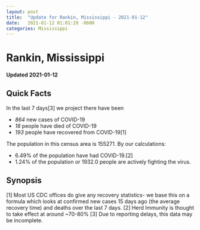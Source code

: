 ```yaml
---
layout: post
title:  "Update for Rankin, Mississippi - 2021-01-12"
date:   2021-01-12 01:01:29 -0600
categories: Mississippi
---
```


# Rankin, Mississippi
#### Updated 2021-01-12

## Quick Facts

In the last 7 days[3] we project there have been
- *864* new cases of COVID-19
- *18* people have died of COVID-19
- *193* people have recovered from COVID-19[1]

The population in this census area is 155271. By our calculations:
- 6.49% of the population have had COVID-19.[2]
- 1.24% of the population or 1932.0 people are actively fighting the virus.

## Synopsis




[1] Most US CDC offices do give any recovery statistics- we base this on a formula which looks at confirmed new cases
15 days ago (the average recovery time) and deaths over the last 7 days.
[2] Herd Immunity is thought to take effect at around ~70-80%
[3] Due to reporting delays, this data may be incomplete. 
    